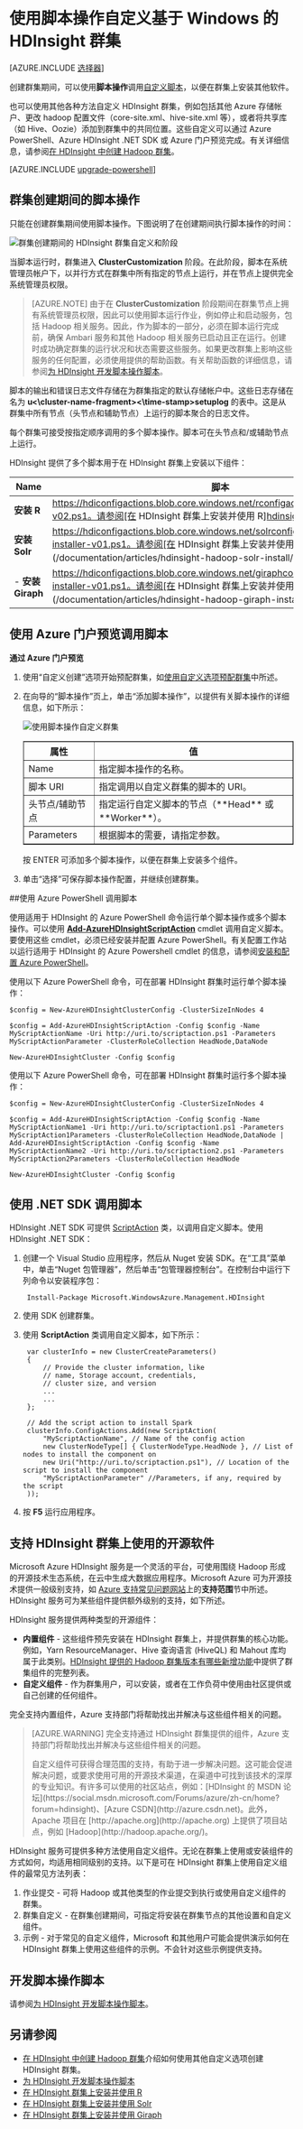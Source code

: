 <!-- not suitable for Mooncake -->

<properties
	pageTitle="使用脚本操作自定义 HDInsight 群集 | Microsoft Azure"
	description="了解如何使用脚本操作自定义 HDInsight 群集。"
	services="hdinsight"
	documentationCenter=""
	authors="nitinme"
	manager="paulettm"
	editor="cgronlun"
	tags="azure-portal"/>

<tags
	ms.service="hdinsight"
	ms.date="12/30/2015"
	wacn.date="02/06/2017"/>

# 使用脚本操作自定义基于 Windows 的 HDInsight 群集

[AZURE.INCLUDE [选择器](../../includes/hdinsight-create-windows-cluster-selector.md)]

创建群集期间，可以使用**脚本操作**调用[自定义脚本](/documentation/articles/hdinsight-hadoop-script-actions/)，以便在群集上安装其他软件。

也可以使用其他各种方法自定义 HDInsight 群集，例如包括其他 Azure 存储帐户、更改 hadoop 配置文件（core-site.xml、hive-site.xml 等），或者将共享库（如 Hive、Oozie）添加到群集中的共同位置。这些自定义可以通过 Azure PowerShell、Azure HDInsight .NET SDK 或 Azure 门户预览完成。有关详细信息，请参阅[在 HDInsight 中创建 Hadoop 群集][hdinsight-provision-cluster]。

[AZURE.INCLUDE [upgrade-powershell](../../includes/hdinsight-use-latest-powershell-cli-and-dotnet-sdk.md)]

## 群集创建期间的脚本操作

只能在创建群集期间使用脚本操作。下图说明了在创建期间执行脚本操作的时间：

![群集创建期间的 HDInsight 群集自定义和阶段][img-hdi-cluster-states]

当脚本运行时，群集进入 **ClusterCustomization** 阶段。在此阶段，脚本在系统管理员帐户下，以并行方式在群集中所有指定的节点上运行，并在节点上提供完全系统管理员权限。

> [AZURE.NOTE] 由于在 **ClusterCustomization** 阶段期间在群集节点上拥有系统管理员权限，因此可以使用脚本运行作业，例如停止和启动服务，包括 Hadoop 相关服务。因此，作为脚本的一部分，必须在脚本运行完成前，确保 Ambari 服务和其他 Hadoop 相关服务已启动且正在运行。创建时成功确定群集的运行状况和状态需要这些服务。如果更改群集上影响这些服务的任何配置，必须使用提供的帮助函数。有关帮助函数的详细信息，请参阅[为 HDInsight 开发脚本操作脚本][hdinsight-write-script]。

脚本的输出和错误日志文件存储在为群集指定的默认存储帐户中。这些日志存储在名为 **u<\\cluster-name-fragment><\\time-stamp>setuplog** 的表中。这是从群集中所有节点（头节点和辅助节点）上运行的脚本聚合的日志文件。

每个群集可接受按指定顺序调用的多个脚本操作。脚本可在头节点和/或辅助节点上运行。

HDInsight 提供了多个脚本用于在 HDInsight 群集上安装以下组件：

Name | 脚本
----- | -----
**安装 R** | https://hdiconfigactions.blob.core.windows.net/rconfigactionv02/r-installer-v02.ps1。请参阅[在 HDInsight 群集上安装并使用 R][hdinsight-install-r]。
**安装 Solr** | https://hdiconfigactions.blob.core.windows.net/solrconfigactionv01/solr-installer-v01.ps1。请参阅[在 HDInsight 群集上安装并使用 Solr](/documentation/articles/hdinsight-hadoop-solr-install/)。
- **安装 Giraph** | https://hdiconfigactions.blob.core.windows.net/giraphconfigactionv01/giraph-installer-v01.ps1。请参阅[在 HDInsight 群集上安装并使用 Giraph](/documentation/articles/hdinsight-hadoop-giraph-install/)。



## 使用 Azure 门户预览调用脚本

**通过 Azure 门户预览**

1. 使用“自定义创建”选项开始预配群集，如[使用自定义选项预配群集](/documentation/articles/hdinsight-provision-clusters/)中所述。 
2. 在向导的“脚本操作”页上，单击“添加脚本操作”，以提供有关脚本操作的详细信息，如下所示：

	![使用脚本操作自定义群集](./media/hdinsight-hadoop-customize-cluster/HDI.CreateCluster.8.png "使用脚本操作自定义群集")

	<table border='1'>
		<tr><th>属性</th><th>值</th></tr>
		<tr><td>Name</td>
			<td>指定脚本操作的名称。</td></tr>
		<tr><td>脚本 URI</td>
			<td>指定调用以自定义群集的脚本的 URI。</td></tr>
		<tr><td>头节点/辅助节点</td>
			<td>指定运行自定义脚本的节点（**Head** 或 **Worker**）。</b>
		<tr><td>Parameters</td>
			<td>根据脚本的需要，请指定参数。</td></tr>
	</table>按 ENTER 可添加多个脚本操作，以便在群集上安装多个组件。

3. 单击“选择”可保存脚本操作配置，并继续创建群集。

##<a name="call_scripts_using_powershell" id="call-scripts-using-azure-powershell"></a>使用 Azure PowerShell 调用脚本

使用适用于 HDInsight 的 Azure PowerShell 命令运行单个脚本操作或多个脚本操作。可以使用 **<a href = "http://msdn.microsoft.com/zh-cn/library/dn858088.aspx" target="_blank">Add-AzureHDInsightScriptAction</a>** cmdlet 调用自定义脚本。要使用这些 cmdlet，必须已经安装并配置 Azure PowerShell。有关配置工作站以运行适用于 HDInsight 的 Azure Powershell cmdlet 的信息，请参阅[安装和配置 Azure PowerShell][powershell-install-configure]。

使用以下 Azure PowerShell 命令，可在部署 HDInsight 群集时运行单个脚本操作：

	$config = New-AzureHDInsightClusterConfig -ClusterSizeInNodes 4

	$config = Add-AzureHDInsightScriptAction -Config $config -Name MyScriptActionName -Uri http://uri.to/scriptaction.ps1 -Parameters MyScriptActionParameter -ClusterRoleCollection HeadNode,DataNode

	New-AzureHDInsightCluster -Config $config

使用以下 Azure PowerShell 命令，可在部署 HDInsight 群集时运行多个脚本操作：

	$config = New-AzureHDInsightClusterConfig -ClusterSizeInNodes 4

	$config = Add-AzureHDInsightScriptAction -Config $config -Name MyScriptActionName1 -Uri http://uri.to/scriptaction1.ps1 -Parameters MyScriptAction1Parameters -ClusterRoleCollection HeadNode,DataNode | Add-AzureHDInsightScriptAction -Config $config -Name MyScriptActionName2 -Uri http://uri.to/scriptaction2.ps1 -Parameters MyScriptAction2Parameters -ClusterRoleCollection HeadNode

	New-AzureHDInsightCluster -Config $config

## 使用 .NET SDK 调用脚本 

HDInsight .NET SDK 可提供 <a href="http://msdn.microsoft.com/zh-cn/library/microsoft.windowsazure.management.hdinsight.clusterprovisioning.data.scriptaction.aspx" target="_blank">ScriptAction</a> 类，以调用自定义脚本。使用 HDInsight .NET SDK：

1. 创建一个 Visual Studio 应用程序，然后从 Nuget 安装 SDK。在“工具”菜单中，单击“Nuget 包管理器”，然后单击“包管理器控制台”。在控制台中运行下列命令以安装程序包：

		Install-Package Microsoft.WindowsAzure.Management.HDInsight

2. 使用 SDK 创建群集。

3. 使用 **ScriptAction** 类调用自定义脚本，如下所示：

		
		var clusterInfo = new ClusterCreateParameters()
		{
			// Provide the cluster information, like
			// name, Storage account, credentials,
			// cluster size, and version		    
			...
			...
		};

		// Add the script action to install Spark
		clusterInfo.ConfigActions.Add(new ScriptAction(
	  		"MyScriptActionName", // Name of the config action
	  		new ClusterNodeType[] { ClusterNodeType.HeadNode }, // List of nodes to install the component on
	  		new Uri("http://uri.to/scriptaction.ps1"), // Location of the script to install the component
	  		"MyScriptActionParameter" //Parameters, if any, required by the script
		));

4. 按 **F5** 运行应用程序。


## 支持 HDInsight 群集上使用的开源软件
Microsoft Azure HDInsight 服务是一个灵活的平台，可使用围绕 Hadoop 形成的开源技术生态系统，在云中生成大数据应用程序。Microsoft Azure 可为开源技术提供一般级别支持，如 <a href="/support/faq/" target="_blank">Azure 支持常见问题网站</a>上的**支持范围**节中所述。HDInsight 服务可为某些组件提供额外级别的支持，如下所述。

HDInsight 服务提供两种类型的开源组件：

- **内置组件** - 这些组件预先安装在 HDInsight 群集上，并提供群集的核心功能。例如，Yarn ResourceManager、Hive 查询语言 (HiveQL) 和 Mahout 库均属于此类别。[HDInsight 提供的 Hadoop 群集版本有哪些新增功能](/documentation/articles/hdinsight-component-versioning/)</a>中提供了群集组件的完整列表。
- **自定义组件** - 作为群集用户，可以安装，或者在工作负荷中使用由社区提供或自己创建的任何组件。

完全支持内置组件，Azure 支持部门将帮助找出并解决与这些组件相关的问题。

> [AZURE.WARNING] 完全支持通过 HDInsight 群集提供的组件，Azure 支持部门将帮助找出并解决与这些组件相关的问题。
><p>
> 自定义组件可获得合理范围的支持，有助于进一步解决问题。这可能会促进解决问题，或要求使用可用的开源技术渠道，在渠道中可找到该技术的深厚的专业知识。有许多可以使用的社区站点，例如：[HDInsight 的 MSDN 论坛](https://social.msdn.microsoft.com/Forums/azure/zh-cn/home?forum=hdinsight)、[Azure CSDN](http://azure.csdn.net)。此外，Apache 项目在 [http://apache.org](http://apache.org) 上提供了项目站点，例如 [Hadoop](http://hadoop.apache.org/)。

HDInsight 服务可提供多种方法使用自定义组件。无论在群集上使用或安装组件的方式如何，均适用相同级别的支持。以下是可在 HDInsight 群集上使用自定义组件的最常见方法列表：

1. 作业提交 - 可将 Hadoop 或其他类型的作业提交到执行或使用自定义组件的群集。
2. 群集自定义 - 在群集创建期间，可指定将安装在群集节点的其他设置和自定义组件。
3. 示例 - 对于常见的自定义组件，Microsoft 和其他用户可能会提供演示如何在 HDInsight 群集上使用这些组件的示例。不会针对这些示例提供支持。

## 开发脚本操作脚本

请参阅[为 HDInsight 开发脚本操作脚本][hdinsight-write-script]。


## 另请参阅

- [在 HDInsight 中创建 Hadoop 群集][hdinsight-provision-cluster]介绍如何使用其他自定义选项创建 HDInsight 群集。
- [为 HDInsight 开发脚本操作脚本][hdinsight-write-script]
- [在 HDInsight 群集上安装并使用 R][hdinsight-install-r]
- [在 HDInsight 群集上安装并使用 Solr](/documentation/articles/hdinsight-hadoop-solr-install/)
- [在 HDInsight 群集上安装并使用 Giraph](/documentation/articles/hdinsight-hadoop-giraph-install/)

[hdinsight-install-r]: /documentation/articles/hdinsight-hadoop-r-scripts/
[hdinsight-write-script]: /documentation/articles/hdinsight-hadoop-script-actions/
[hdinsight-provision-cluster]: /documentation/articles/hdinsight-provision-clusters/
[powershell-install-configure]: /documentation/articles/powershell-install-configure/


[img-hdi-cluster-states]: ./media/hdinsight-hadoop-customize-cluster/HDI-Cluster-state.png "群集创建期间的阶段"

<!---HONumber=Mooncake_Quality_Review_1202_2016-->